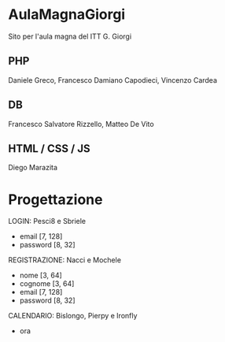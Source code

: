 # AulaMagnaGiorgi
Sito per l'aula magna del ITT G. Giorgi

## PHP
Daniele Greco, Francesco Damiano Capodieci, Vincenzo Cardea

## DB
Francesco Salvatore Rizzello, Matteo De Vito

## HTML / CSS / JS
Diego Marazita

# Progettazione

LOGIN: Pesci8 e Sbriele
+ email    [7, 128]
+ password [8, 32]

REGISTRAZIONE: Nacci e Mochele
+ nome      [3, 64]
+ cognome   [3, 64]
+ email     [7, 128]
+ password  [8, 32]

CALENDARIO: Bislongo, Pierpy e Ironfly
+ ora 